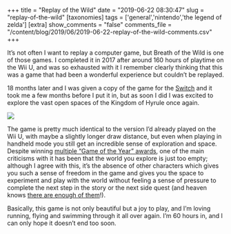 +++
title = "Replay of the Wild"
date = "2019-06-22 08:30:47"
slug = "replay-of-the-wild"
[taxonomies]
tags = ['general','nintendo','the legend of zelda']
[extra]
show_comments = "false"
comments_file = "/content/blog/2019/06/2019-06-22-replay-of-the-wild-comments.csv"
+++

It’s not often I want to replay a computer game, but Breath of the Wild is one of those games. I completed it in 2017 after around 160 hours of playtime on the Wii U, and was so exhausted with it I remember clearly thinking that this was a game that had been a wonderful experience but couldn’t be replayed.

18 months later and I was given a copy of the game for the [Switch](https://en.wikipedia.org/wiki/Nintendo_switch) and it took me a few months before I put it in, but as soon I did I was excited to explore the vast open spaces of the Kingdom of Hyrule once again.

![](http://philwilson.org/blog/wp-content/uploads/2019/06/breath-of-the-wild-1.jpg)

The game is pretty much identical to the version I’d already played on the Wii U, with maybe a slightly longer draw distance, but even when playing in handheld mode you still get an incredible sense of exploration and space. Despite winning [multiple “Game of the Year” awards](https://en.wikipedia.org/wiki/The_Legend_of_Zelda:_Breath_of_the_Wild#Accolades), one of the main criticisms with it has been that the world you explore is just too empty; although I agree with this, it’s the absence of other characters which gives you such a sense of freedom in the game and gives you the space to experiment and play with the world without feeling a sense of pressure to complete the next step in the story or the next side quest (and heaven knows [there are enough of them](https://www.zeldadungeon.net/breath-of-the-wild-walkthrough/side-quest-catalogue/)!).

Basically, this game is not only beautiful but a joy to play, and I’m loving running, flying and swimming through it all over again. I’m 60 hours in, and I can only hope it doesn’t end too soon.
